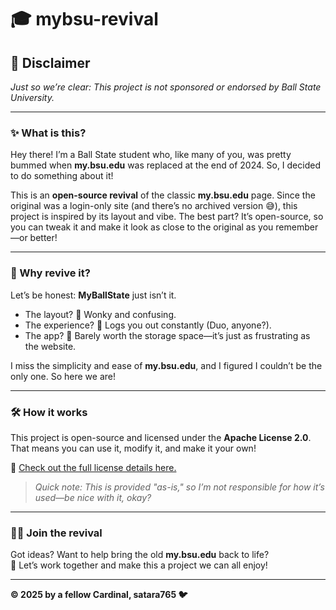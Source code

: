 # 🎓 mybsu-revival  

## 🚨 Disclaimer  
*Just so we’re clear: This project is not sponsored or endorsed by Ball State University.*  

---

### ✨ What is this?  
Hey there! I’m a Ball State student who, like many of you, was pretty bummed when **my.bsu.edu** was replaced at the end of 2024. So, I decided to do something about it!  

This is an **open-source revival** of the classic **my.bsu.edu** page. Since the original was a login-only site (and there’s no archived version 😅), this project is inspired by its layout and vibe. The best part? It’s open-source, so you can tweak it and make it look as close to the original as you remember—or better!  

---

### 🤔 Why revive it?  
Let’s be honest: **MyBallState** just isn’t it.  
- The layout? 🚫 Wonky and confusing.  
- The experience? 😤 Logs you out constantly (Duo, anyone?).  
- The app? 📱 Barely worth the storage space—it’s just as frustrating as the website.  

I miss the simplicity and ease of **my.bsu.edu**, and I figured I couldn’t be the only one. So here we are!  

---

### 🛠️ How it works  
This project is open-source and licensed under the **Apache License 2.0**. That means you can use it, modify it, and make it your own!  

🔗 [Check out the full license details here.](https://github.com/satara765/mybsu-revival/blob/main/LICENSE)  

> *Quick note: This is provided "as-is," so I’m not responsible for how it’s used—be nice with it, okay?*  

---

### 👩‍💻 Join the revival  
Got ideas? Want to help bring the old **my.bsu.edu** back to life?  
🚀 Let’s work together and make this a project we can all enjoy!  

---

**© 2025 by a fellow Cardinal, satara765 🐦**  
